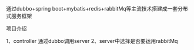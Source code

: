
通过dubbo+spring boot+mybatis+redis+rabbitMq等主流技术搭建成一套分布式服务框架

项目介绍

1、controller 通过dubbo调用server
2、server中选择是否要运用rabbitMq